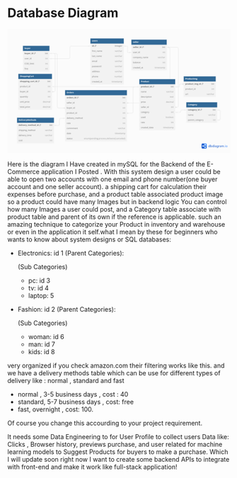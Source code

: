 # Database Diagram
![Database Diagram](e-commerce.png)


Here is the diagram I Have created in mySQL for the Backend of the E-Commerce application I Posted .
With this system design a user could be able to open two accounts with one email and phone number(one buyer account and one seller account).
a shipping cart for calculation their expenses before purchase,
and a product table associated product image so a product could have many Images but in backend logic You can control how many Images a user could post,
and a Category table associate with product table and parent of its own if the reference is applicable.
such an amazing technique to categorize your Product in inventory and warehouse or even in the application it self.what I mean by these for beginners
who wants to know about system designs or SQL databases:

- Electronics: id 1 (Parent Categories):

  (Sub Categories)
  -  pc: id 3
  - tv: id 4
  - laptop: 5
- Fashion: id 2 (Parent Categories):
  
   (Sub Categories)
   - woman: id 6
   - man: id 7
   - kids: id 8


very organized if you check amazon.com their filtering works like this.
and we have a delivery methods table which can be use for different types of delivery like : normal , standard and fast


- normal , 3-5 business days , cost : 40
- standard, 5-7 business days , cost: free
- fast, overnight , cost: 100.

  
Of course you change this accourding to your project requirement.

It needs some Data Engineering to for User Profile to collect users Data like: Clicks , Browser history, previews purchase,
and user related for machine learning models to Suggest Products for buyers to make a purchase. 
Which I will update soon right now I want to create some backend APIs to integrate with front-end and make it work like full-stack application!

